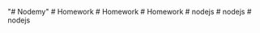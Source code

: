 "# Nodemy" 
#   H o m e w o r k  
 #   H o m e w o r k  
 #   H o m e w o r k  
 #   n o d e j s  
 #   n o d e j s  
 #   n o d e j s  
 